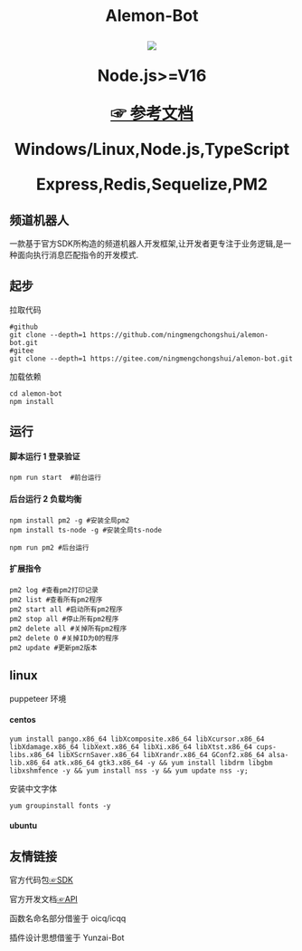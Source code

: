 <h1 align="center">
 <span> Alemon-Bot</span> 
<a  href='https://github.com/ningmengchongshui/alemon-bot/stargazers'>

[![](https://profile-counter.glitch.me/alemon-bot/count.svg)](https://gitee.com/ningmengchongshui/alemon-bot)

Node.js>=V16

[☞ 参考文档](http://three-point-of-water.gitee.io/point/)

Windows/Linux,Node.js,TypeScript

Express,Redis,Sequelize,PM2

</a>
</h1>

## 频道机器人

一款基于官方SDK所构造的频道机器人开发框架,让开发者更专注于业务逻辑,是一种面向执行消息匹配指令的开发模式.

## 起步

拉取代码

```
#github
git clone --depth=1 https://github.com/ningmengchongshui/alemon-bot.git
#gitee
git clone --depth=1 https://gitee.com/ningmengchongshui/alemon-bot.git
```

加载依赖

```
cd alemon-bot
npm install
```

## 运行

#### 脚本运行 1 登录验证

```
npm run start  #前台运行
```

#### 后台运行 2 负载均衡

```
npm install pm2 -g #安装全局pm2
npm install ts-node -g #安装全局ts-node
```

```
npm run pm2 #后台运行

```
#### 扩展指令

```
pm2 log #查看pm2打印记录
pm2 list #查看所有pm2程序
pm2 start all #启动所有pm2程序
pm2 stop all #停止所有pm2程序
pm2 delete all #关掉所有pm2程序
pm2 delete 0 #关掉ID为0的程序
pm2 update #更新pm2版本
```

## linux

puppeteer 环境

#### centos

```
yum install pango.x86_64 libXcomposite.x86_64 libXcursor.x86_64 libXdamage.x86_64 libXext.x86_64 libXi.x86_64 libXtst.x86_64 cups-libs.x86_64 libXScrnSaver.x86_64 libXrandr.x86_64 GConf2.x86_64 alsa-lib.x86_64 atk.x86_64 gtk3.x86_64 -y && yum install libdrm libgbm libxshmfence -y && yum install nss -y && yum update nss -y;
```

安装中文字体

```
yum groupinstall fonts -y
```

#### ubuntu

## 友情链接

官方代码包[☞SDK](https://github.com/tencent-connect/bot-node-sdk)

官方开发文档[☞API](https://bot.q.qq.com/wiki/develop/nodesdk/guild/guilds.html)

函数名命名部分借鉴于 oicq/icqq

插件设计思想借鉴于 Yunzai-Bot
